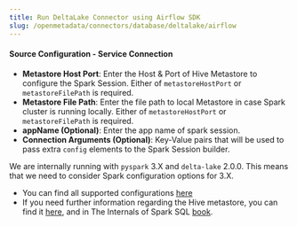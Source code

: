 ```yaml
---
title: Run DeltaLake Connector using Airflow SDK
slug: /openmetadata/connectors/database/deltalake/airflow
---
```


<ConnectorIntro connector="DeltaLake" goal="Airflow" hasDBT="true" />

<Requirements />

<PythonMod connector="DeltaLake" module="deltalake" />

<MetadataIngestionServiceDev service="database" connector="DeltaLake" goal="Airflow"/>

<h4>Source Configuration - Service Connection</h4>

- **Metastore Host Port**: Enter the Host & Port of Hive Metastore to configure the Spark Session. Either
  of `metastoreHostPort` or `metastoreFilePath` is required.
- **Metastore File Path**: Enter the file path to local Metastore in case Spark cluster is running locally. Either
  of `metastoreHostPort` or `metastoreFilePath` is required.
- **appName (Optional)**: Enter the app name of spark session.
- **Connection Arguments (Optional)**: Key-Value pairs that will be used to pass extra `config` elements to the Spark
  Session builder.

We are internally running with `pyspark` 3.X and `delta-lake` 2.0.0. This means that we need to consider Spark
configuration options for 3.X.

- You can find all supported configurations [here](https://spark.apache.org/docs/latest/configuration.html)
- If you need further information regarding the Hive metastore, you can find
  it [here](https://spark.apache.org/docs/3.0.0-preview/sql-data-sources-hive-tables.html), and in The Internals of
  Spark SQL [book](https://jaceklaskowski.gitbooks.io/mastering-spark-sql/content/spark-sql-hive-metastore.html).

<MetadataIngestionConfig service="database" connector="DeltaLake" goal="Airflow" hasDBT="true"/>

